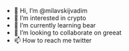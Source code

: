 - 👋 Hi, I’m @milavskijvadim
- 👀 I’m interested in crypto
- 🌱 I’m currently learning bear
- 💞️ I’m looking to collaborate on greeat
- 📫 How to reach me twitter

<!---
milavskijvadim/milavskijvadim is a ✨ special ✨ repository because its `README.md` (this file) appears on your GitHub profile.
You can click the Preview link to take a look at your changes.
--->

